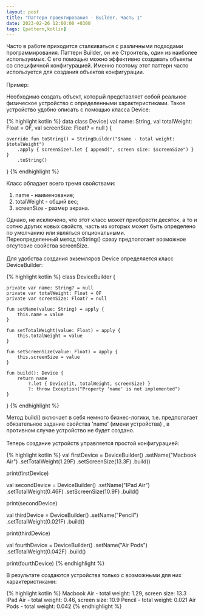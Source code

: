 ```yaml
---
layout: post
title: "Паттерн проектирования - Builder. Часть 1"
date: 2023-02-26 12:00:00 +0300
tags: [pattern,kotlin]
---
```

Часто в работе приходится сталкиваться с различными подходами программирования. Паттерн Builder, он же Строитель, один из наиболее используемых. С его помощью можно эффективно создавать объекты со специфичной конфигурацией. Именно поэтому этот паттерн часто используется для создания объектов конфигурации.\
\
Пример:

Необходимо создать объект, который представляет собой реальное физическое устройство с определенными характеристиками.
Такое устройство удобно описать с помощью класса Device:

{% highlight kotlin %}
data class Device(
    val name: String,
    val totalWeight: Float = 0F,
    val screenSize: Float? = null
) {

    override fun toString() = StringBuilder("$name - total weight: $totalWeight")
        .apply { screenSize?.let { append(", screen size: $screenSize") } }
        .toString()
}
{% endhighlight %}

Класс обладает всего тремя свойствами:
1. name - наименование;
2. totalWeight - общий вес;
3. screenSize - размер экрана.

Однако, не исключено, что этот класс может приобрести десяток, а то и сотню других новых свойств,
часть из которых может быть определено по умолчанию или являться опциональными.\
Переопределенный метод toString() сразу предпологает возможное отсутсвие свойства screenSize.\
\
Для удобства создания экземляров Device определяется класс DeviceBuilder:

{% highlight kotlin %}
class DeviceBuilder {

    private var name: String? = null
    private var totalWeight: Float = 0F
    private var screenSize: Float? = null

    fun setName(value: String) = apply {
        this.name = value
    }

    fun setTotalWeight(value: Float) = apply {
        this.totalWeight = value
    }

    fun setScreenSize(value: Float) = apply {
        this.screenSize = value
    }

    fun build(): Device {
        return name
            ?.let { Device(it, totalWeight, screenSize) }
            ?: throw Exception("Property 'name' is not implemented")
    }
}
{% endhighlight %}

Метод build() включает в себя немного бизнес-логики, т.е. предполагает обязательное задание свойства 'name' (имени устройства) , 
в противном случае устройство не будет создано.\
\
Теперь создание устройств управляется простой конфигурацией:

{% highlight kotlin %}
val firstDevice = DeviceBuilder()
    .setName("Macbook Air")
    .setTotalWeight(1.29F)
    .setScreenSize(13.3F)
    .build()

print(firstDevice)

val secondDevice = DeviceBuilder()
    .setName("IPad Air")
    .setTotalWeight(0.46F)
    .setScreenSize(10.9F)
    .build()

print(secondDevice)

val thirdDevice = DeviceBuilder()
    .setName("Pencil")
    .setTotalWeight(0.021F)
    .build()

print(thirdDevice)

val fourthDevice = DeviceBuilder()
    .setName("Air Pods")
    .setTotalWeight(0.042F)
    .build()

print(fourthDevice)
{% endhighlight %}

В результате создаются устройства только с возможными для них характеристиками:

{% highlight kotlin %}
Macbook Air - total weight: 1.29, screen size: 13.3 
IPad Air - total weight: 0.46, screen size: 10.9
Pencil - total weight: 0.021
Air Pods - total weight: 0.042
{% endhighlight %}